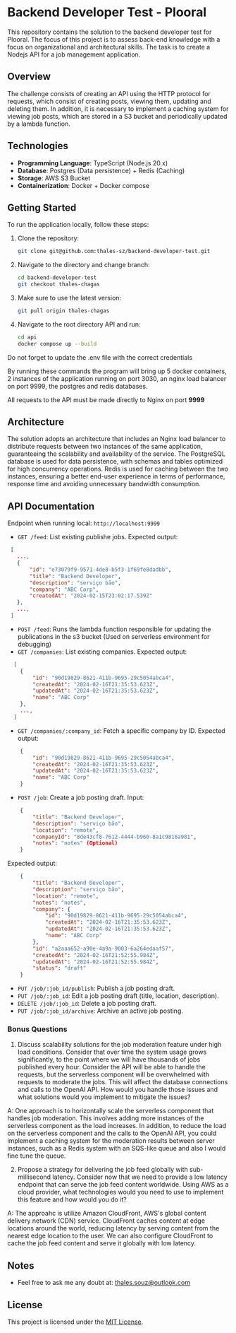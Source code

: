 # Backend Developer Test - Plooral

This repository contains the solution to the backend developer test for Plooral. The focus of this project is to assess back-end knowledge with a focus on organizational and architectural skills. The task is to create a Nodejs API for a job management application.

## Overview

The challenge consists of creating an API using the HTTP protocol for requests, which consist of creating posts, viewing them, updating and deleting them. In addition, it is necessary to implement a caching system for viewing job posts, which are stored in a S3 bucket and periodically updated by a lambda function.

## Technologies

- **Programming Language**: TypeScript (Node.js 20.x)
- **Database**: Postgres (Data persistence) + Redis (Caching)
- **Storage**: AWS S3 Bucket
- **Containerization**: Docker + Docker compose

## Getting Started

To run the application locally, follow these steps:

1. Clone the repository: 
    ```bash
    git clone git@github.com:thales-sz/backend-developer-test.git
    ```
2. Navigate to the directory and change branch:
    ```bash
    cd backend-developer-test
    git checkout thales-chagas
    ```
3. Make sure to use the latest version:
    ```bash
    git pull origin thales-chagas
    ```
4. Navigate to the root directory API and run:
   ```bash
   cd api
   docker compose up --build
    ```
    
Do not forget to update the .env file with the correct credentials

By running these commands the program will bring up 5 docker containers, 2 instances of the application running on port 3030, an nginx load balancer on port 9999, the postgres and redis databases.

All requests to the API must be made directly to Nginx on port **9999**

## Architecture

The solution adopts an architecture that includes an Nginx load balancer to distribute requests between two instances of the same application, guaranteeing the scalability and availability of the service. The PostgreSQL database is used for data persistence, with schemas and tables optimized for high concurrency operations. Redis is used for caching between the two instances, ensuring a better end-user experience in terms of performance, response time and avoiding unnecessary bandwidth consumption.

## API Documentation

Endpoint when running local: `http://localhost:9999`

- `GET /feed`: List existing publishe jobs.
Expected output:
 ```json
  [
    ...,
    {
        "id": "e73079f9-9571-4de8-b5f3-1f69fe8dadbb",
        "title": "Backend Developer",
        "description": "serviço bão",
        "company": "ABC Corp",
        "createdAt": "2024-02-15T23:02:17.539Z"
    },
    ...,
  ]
 ```
- `POST /feed`: Runs the lambda function responsible for updating the publications in the s3 bucket (Used on serverless environment for debugging)
- `GET /companies`: List existing companies.
Expected output:
```json
  [
    {
        "id": "90d19829-8621-411b-9695-29c5054abca4",
        "createdAt": "2024-02-16T21:35:53.623Z",
        "updatedAt": "2024-02-16T21:35:53.623Z",
        "name": "ABC Corp"
    },
    ...,
  ]
 ```
- `GET /companies/:company_id`: Fetch a specific company by ID.
Expected output:
```json
    {
        "id": "90d19829-8621-411b-9695-29c5054abca4",
        "createdAt": "2024-02-16T21:35:53.623Z",
        "updatedAt": "2024-02-16T21:35:53.623Z",
        "name": "ABC Corp"
    }
 ```
- `POST /job`: Create a job posting draft.
Input:
```json
    {
        "title": "Backend Developer",
        "description": "serviço bão",
        "location": "remote",
        "companyId": "8de43cf8-7612-4444-b960-8a1c9816a981",
        "notes": "notes" (Optional)
    }
 ```
Expected output:
```json
    {
        "title": "Backend Developer",
        "description": "serviço bão",
        "location": "remote",
        "notes": "notes",
        "company": {
            "id": "90d19829-8621-411b-9695-29c5054abca4",
            "createdAt": "2024-02-16T21:35:53.623Z",
            "updatedAt": "2024-02-16T21:35:53.623Z",
            "name": "ABC Corp"
        },
        "id": "a2aaa652-a90e-4a9a-9003-6a264edaaf57",
        "createdAt": "2024-02-16T21:52:55.984Z",
        "updatedAt": "2024-02-16T21:52:55.984Z",
        "status": "draft"
    }
 ```
- `PUT /job/:job_id/publish`: Publish a job posting draft.
- `PUT /job/:job_id`: Edit a job posting draft (title, location, description).
- `DELETE /job/:job_id`: Delete a job posting draft.
- `PUT /job/:job_id/archive`: Archive an active job posting.

### Bonus Questions

1. Discuss scalability solutions for the job moderation feature under high load conditions. Consider that over time the system usage grows significantly, to the point where we will have thousands of jobs published every hour. Consider the API will be able to handle the requests, but the serverless component will be overwhelmed with requests to moderate the jobs. This will affect the database connections and calls to the OpenAI API. How would you handle those issues and what solutions would you implement to mitigate the issues?

A: One approach is to horizontally scale the serverless component that handles job moderation. This involves adding more instances of the serverless component as the load increases. In addition, to reduce the load on the serverless component and the calls to the OpenAI API, you could implement a caching system for the moderation results between server instances, such as a Redis system with an SQS-like queue and also I would fine tune the queue.

2. Propose a strategy for delivering the job feed globally with sub-millisecond latency. Consider now that we need to provide a low latency endpoint that can serve the job feed content worldwide. Using AWS as a cloud provider, what technologies would you need to use to implement this feature and how would you do it?

A: The approahc is utilize Amazon CloudFront, AWS's global content delivery network (CDN) service. CloudFront caches content at edge locations around the world, reducing latency by serving content from the nearest edge location to the user.
We can also configure CloudFront to cache the job feed content and serve it globally with low latency.

## Notes

- Feel free to ask me any doubt at: thales.souz@outlook.com

## License

This project is licensed under the [MIT License](LICENSE).